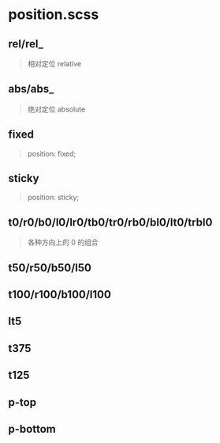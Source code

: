 # position.scss

## rel/rel_
> 相对定位 relative

## abs/abs_
> 绝对定位 absolute

## fixed
> position: fixed;

## sticky
> position: sticky;


## t0/r0/b0/l0/lr0/tb0/tr0/rb0/bl0/lt0/trbl0
> 各种方向上的 0 的组合

## t50/r50/b50/l50
## t100/r100/b100/l100
## lt5
## t375
## t125
## p-top
## p-bottom

